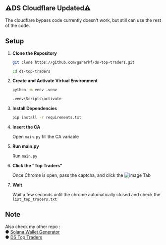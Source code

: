 ## ⚠️DS Cloudflare Updated⚠️
The cloudflare bypass code currently doesn't work, but still can use the rest of the code.

## Setup

1. **Clone the Repository**

   ```bash
   git clone https://github.com/ganarkf/ds-top-traders.git
   ```
   ```bash
   cd ds-top-traders
   ```

2. **Create and Activate Virtual Environment**

   ```bash
   python -m venv .venv
   ```
   ```bash
   .venv\Scripts\activate
   ```

3. **Install Dependencies**

   ```bash
   pip install -r requirements.txt
   ```

3. **Insert the CA**

   Open `main.py` fill the CA variable

4. **Run main.py**

   Run `main.py`

5. **Click the "Top Traders"**

   Once Chrome is open, pass the captcha, and click the ![image](https://github.com/user-attachments/assets/3ff03991-ba61-469b-96f2-4e15f8d5edf0) Tab

6. **Wait**

   Wait a few seconds until the chrome automatically closed and check the `list_top_traders.txt`

## Note

Also check my other repo : 
<br />● [Solana Wallet Generator](https://github.com/ganarkf/sol-wallet-generator)
<br />● [DS Top Traders](https://github.com/ganarkf/ds-top-traders)
